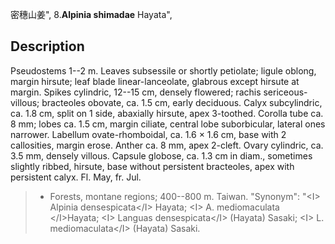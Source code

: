密穗山姜",
8.**Alpinia shimadae** Hayata",

## Description
Pseudostems 1--2 m. Leaves subsessile or shortly petiolate; ligule oblong, margin hirsute; leaf blade linear-lanceolate, glabrous except hirsute at margin. Spikes cylindric, 12--15 cm, densely flowered; rachis sericeous-villous; bracteoles obovate, ca. 1.5 cm, early deciduous. Calyx subcylindric, ca. 1.8 cm, split on 1 side, abaxially hirsute, apex 3-toothed. Corolla tube ca. 8 mm; lobes ca. 1.5 cm, margin ciliate, central lobe suborbicular, lateral ones narrower. Labellum ovate-rhomboidal, ca. 1.6 × 1.6 cm, base with 2 callosities, margin erose. Anther ca. 8 mm, apex 2-cleft. Ovary cylindric, ca. 3.5 mm, densely villous. Capsule globose, ca. 1.3 cm in diam., sometimes slightly ribbed, hirsute, base without persistent bracteoles, apex with persistent calyx. Fl. May, fr. Jul.

> * Forests, montane regions; 400--800 m. Taiwan.
  "Synonym": "&lt;I&gt; Alpinia densespicata&lt;/I&gt; Hayata; &lt;I&gt; A. mediomaculata &lt;/I&gt;Hayata; &lt;I&gt; Languas densespicata&lt;/I&gt; (Hayata) Sasaki; &lt;I&gt; L. mediomaculata&lt;/I&gt; (Hayata) Sasaki.
